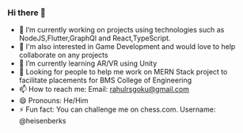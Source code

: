 ### Hi there 👋


- 🔭 I’m currently working on projects using technologies such as  NodeJS,Flutter,GraphQl and React,TypeScript.
- 🔭 I'm also interested in Game Development and would love to help collaborate on any projects
- 🌱 I’m currently learning AR/VR using Unity
- 🔭 Looking for people to help me work on MERN Stack project to facilitate placements for BMS College of Engineering
- 📫 How to reach me: Email: rahulrsgoku@gmail.com
- 😄 Pronouns: He/Him
- ⚡ Fun fact: You can challenge me on chess.com. Username: @heisenberks

<!--
**rrsrahul/rrsrahul** is a ✨ _special_ ✨ repository because its `README.md` (this file) appears on your GitHub profile.

Here are some ideas to get you started:

- 🔭 I’m currently working on projects using technologies such as  NodeJS,Flutter,GraphQl and React
- 🌱 I’m currently learning AR/VR using Unity
- 📫 How to reach me: Email: rahulrsgoku@gmail.com
- 😄 Pronouns: He/Him
- ⚡ Fun fact: You can challenge me on chess.com. Username: @heisenberks
-->
